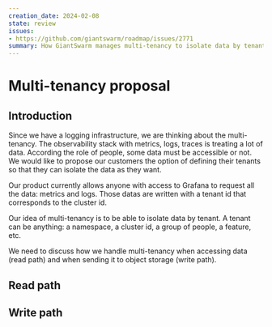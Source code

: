 ```yaml
---
creation_date: 2024-02-08
state: review
issues:
- https://github.com/giantswarm/roadmap/issues/2771
summary: How GiantSwarm manages multi-tenancy to isolate data by tenants (i.e. metrics, logs, traces).
---
```


# Multi-tenancy proposal

## Introduction

Since we have a logging infrastructure, we are thinking about the multi-tenancy.
The observability stack with metrics, logs, traces is treating a lot of data.
According the role of people, some data must be accessible or not.
We would like to propose our customers the option of defining their tenants so that they can isolate the data as they want.

Our product currently allows anyone with access to Grafana to request all the data: metrics and logs.
Those datas are written with a tenant id that corresponds to the cluster id.

Our idea of multi-tenancy is to be able to isolate data by tenant. A tenant can be anything: a namespace, a cluster id, a group of people, a feature, etc.

We need to discuss how we handle multi-tenancy when accessing data (read path) and when sending it to object storage (write path).

## Read path

## Write path
